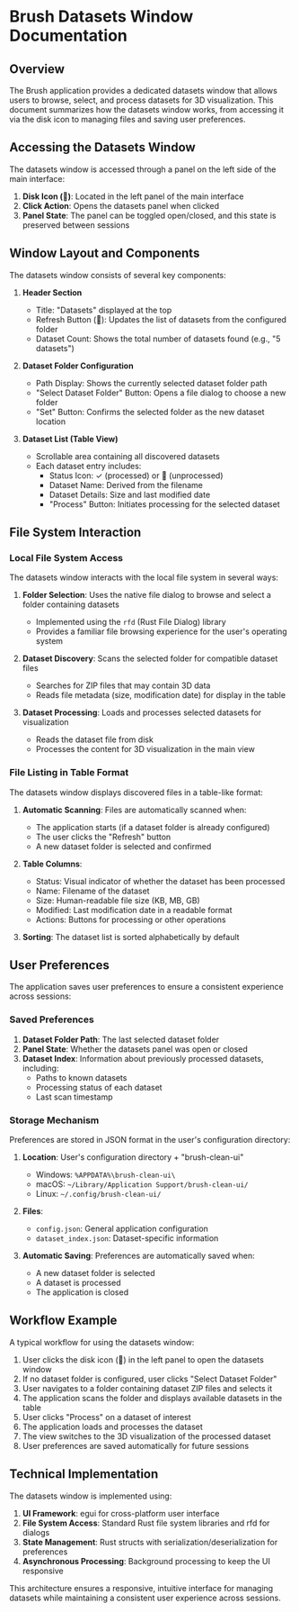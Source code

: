 # Brush Datasets Window Documentation

## Overview

The Brush application provides a dedicated datasets window that allows users to browse, select, and process datasets for 3D visualization. This document summarizes how the datasets window works, from accessing it via the disk icon to managing files and saving user preferences.

## Accessing the Datasets Window

The datasets window is accessed through a panel on the left side of the main interface:

1. **Disk Icon (📁)**: Located in the left panel of the main interface
2. **Click Action**: Opens the datasets panel when clicked
3. **Panel State**: The panel can be toggled open/closed, and this state is preserved between sessions

## Window Layout and Components

The datasets window consists of several key components:

1. **Header Section**
   - Title: "Datasets" displayed at the top
   - Refresh Button (🔄): Updates the list of datasets from the configured folder
   - Dataset Count: Shows the total number of datasets found (e.g., "5 datasets")

2. **Dataset Folder Configuration**
   - Path Display: Shows the currently selected dataset folder path
   - "Select Dataset Folder" Button: Opens a file dialog to choose a new folder
   - "Set" Button: Confirms the selected folder as the new dataset location

3. **Dataset List (Table View)**
   - Scrollable area containing all discovered datasets
   - Each dataset entry includes:
     - Status Icon: ✓ (processed) or 📁 (unprocessed)
     - Dataset Name: Derived from the filename
     - Dataset Details: Size and last modified date
     - "Process" Button: Initiates processing for the selected dataset

## File System Interaction

### Local File System Access

The datasets window interacts with the local file system in several ways:

1. **Folder Selection**: Uses the native file dialog to browse and select a folder containing datasets
   - Implemented using the `rfd` (Rust File Dialog) library
   - Provides a familiar file browsing experience for the user's operating system

2. **Dataset Discovery**: Scans the selected folder for compatible dataset files
   - Searches for ZIP files that may contain 3D data
   - Reads file metadata (size, modification date) for display in the table

3. **Dataset Processing**: Loads and processes selected datasets for visualization
   - Reads the dataset file from disk
   - Processes the content for 3D visualization in the main view

### File Listing in Table Format

The datasets window displays discovered files in a table-like format:

1. **Automatic Scanning**: Files are automatically scanned when:
   - The application starts (if a dataset folder is already configured)
   - The user clicks the "Refresh" button
   - A new dataset folder is selected and confirmed

2. **Table Columns**:
   - Status: Visual indicator of whether the dataset has been processed
   - Name: Filename of the dataset
   - Size: Human-readable file size (KB, MB, GB)
   - Modified: Last modification date in a readable format
   - Actions: Buttons for processing or other operations

3. **Sorting**: The dataset list is sorted alphabetically by default

## User Preferences

The application saves user preferences to ensure a consistent experience across sessions:

### Saved Preferences

1. **Dataset Folder Path**: The last selected dataset folder
2. **Panel State**: Whether the datasets panel was open or closed
3. **Dataset Index**: Information about previously processed datasets, including:
   - Paths to known datasets
   - Processing status of each dataset
   - Last scan timestamp

### Storage Mechanism

Preferences are stored in JSON format in the user's configuration directory:

1. **Location**: User's configuration directory + "brush-clean-ui"
   - Windows: `%APPDATA%\brush-clean-ui\`
   - macOS: `~/Library/Application Support/brush-clean-ui/`
   - Linux: `~/.config/brush-clean-ui/`

2. **Files**:
   - `config.json`: General application configuration
   - `dataset_index.json`: Dataset-specific information

3. **Automatic Saving**: Preferences are automatically saved when:
   - A new dataset folder is selected
   - A dataset is processed
   - The application is closed

## Workflow Example

A typical workflow for using the datasets window:

1. User clicks the disk icon (📁) in the left panel to open the datasets window
2. If no dataset folder is configured, user clicks "Select Dataset Folder"
3. User navigates to a folder containing dataset ZIP files and selects it
4. The application scans the folder and displays available datasets in the table
5. User clicks "Process" on a dataset of interest
6. The application loads and processes the dataset
7. The view switches to the 3D visualization of the processed dataset
8. User preferences are saved automatically for future sessions

## Technical Implementation

The datasets window is implemented using:

1. **UI Framework**: egui for cross-platform user interface
2. **File System Access**: Standard Rust file system libraries and rfd for dialogs
3. **State Management**: Rust structs with serialization/deserialization for preferences
4. **Asynchronous Processing**: Background processing to keep the UI responsive

This architecture ensures a responsive, intuitive interface for managing datasets while maintaining a consistent user experience across sessions. 